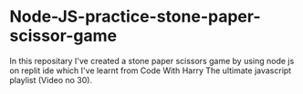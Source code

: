 # Node-JS-practice-stone-paper-scissor-game
In this repositary I've created a stone paper scissors game by using node js on replit ide which I've learnt from Code With Harry The ultimate javascript playlist (Video no 30).
